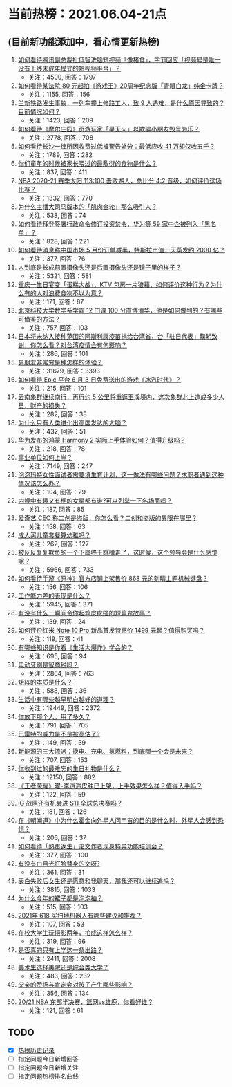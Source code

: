 # 当前热榜：2021.06.04-21点
## (目前新功能添加中，看心情更新热榜)
1. [如何看待腾讯副总裁批低智洗脑短视频「像猪食」，字节回应「视频号是唯一没有上线未成年模式的短视频平台」？](https://www.zhihu.com/question/463078309)
    * 关注：4500, 回答：1797
2. [如何看待某法院 80 元起拍《游戏王》20周年纪念版「青眼白龙」纯金卡牌？](https://www.zhihu.com/question/462784002)
    * 关注：1155, 回答：156
3. [兰新铁路发生事故，一列车撞上修路工人，致 9 人遇难，是什么原因导致的？目前情况如何？](https://www.zhihu.com/question/463074526)
    * 关注：1423, 回答：209
4. [如何看待《摩尔庄园》页游玩家「星无火」以欺骗小朋友毁号为乐？](https://www.zhihu.com/question/462737028)
    * 关注：2778, 回答：708
5. [如何看待长沙一律所因收费过低被警告处分：最低应收 41 万却仅收五千？](https://www.zhihu.com/question/462810614)
    * 关注：1789, 回答：282
6. [你们童年的时候被家长喂过的最敷衍的食物是什么？](https://www.zhihu.com/question/462844792)
    * 关注：837, 回答：411
7. [NBA 2020-21 赛季太阳 113:100 击败湖人，总比分 4:2 晋级，如何评价这场比赛？](https://www.zhihu.com/question/463061695)
    * 关注：1332, 回答：770
8. [为什么主播大司马版本的「肌肉金轮」那么吸引人？](https://www.zhihu.com/question/461688762)
    * 关注：538, 回答：74
9. [如何看待拜登签署行政命令修订投资禁令，华为等 59 家中企被列入「黑名单」？](https://www.zhihu.com/question/463048861)
    * 关注：828, 回答：221
10. [如何看待消息称中国市场 5 月份订单减半，特斯拉市值一天蒸发约 2000 亿？](https://www.zhihu.com/question/463066556)
    * 关注：377, 回答：76
11. [人到底是长成前置摄像头还是后置摄像头还是镜子里的样子？](https://www.zhihu.com/question/66063294)
    * 关注：5321, 回答：581
12. [重庆一生日宴变「蛋糕大战」，KTV 包房一片狼藉，如何评价这种行为？为什么有的人对浪费食物不以为意？](https://www.zhihu.com/question/463080691)
    * 关注：171, 回答：67
13. [北京科技大学数学系学霸 12 门课 100 分直博清华，他是如何做到的？有哪些可借鉴的方法？](https://www.zhihu.com/question/463055855)
    * 关注：757, 回答：103
14. [日本将未纳入接种范围的阿斯利康疫苗捐给台湾省，台「驻日代表」鞠躬致谢，你怎么看？对台湾疫情会有何影响？](https://www.zhihu.com/question/463127339)
    * 关注：286, 回答：101
15. [男朋友非常穷是种怎样的体验？](https://www.zhihu.com/question/26596095)
    * 关注：31679, 回答：3393
16. [如何看待 Epic 平台 6 月 3 日免费送出的游戏《冰汽时代》？](https://www.zhihu.com/question/463021141)
    * 关注：215, 回答：101
17. [云南象群继续南行，再行约 5 公里将重返玉溪境内，这次象群北上造成多少人员、财产的损失？](https://www.zhihu.com/question/463102060)
    * 关注：282, 回答：38
18. [为什么只有人类进化出高度发达的大脑？](https://www.zhihu.com/question/20323967)
    * 关注：432, 回答：51
19. [华为发布的鸿蒙 Harmony 2 实际上手体验如何？值得升级吗？](https://www.zhihu.com/question/458633364)
    * 关注：218, 回答：78
20. [事业单位如何上岸？](https://www.zhihu.com/question/345511835)
    * 关注：7149, 回答：247
21. [泡泡玛特女性面试者需要填生育计划，这一做法有哪些问题？求职者遇到这种情况该怎么办？](https://www.zhihu.com/question/463127265)
    * 关注：104, 回答：29
22. [内娱中有趣又有梗的女星都有谁?可以列举一下名场面吗？](https://www.zhihu.com/question/462892733)
    * 关注：187, 回答：85
23. [爱奇艺 CEO 称二创是盗版，你怎么看？二创和盗版的界限在哪里？](https://www.zhihu.com/question/463058796)
    * 关注：158, 回答：63
24. [成人买儿童套餐算幼稚吗？](https://www.zhihu.com/question/462819336)
    * 关注：262, 回答：127
25. [被反反复复欺负的一个下属终于跳槽走了，这时候，这个领导会是什么感觉呢？](https://www.zhihu.com/question/419717401)
    * 关注：5966, 回答：733
26. [如何看待手游《原神》官方店铺上架售价 868 元的刻晴主题机械键盘？](https://www.zhihu.com/question/462000684)
    * 关注：156, 回答：106
27. [工作能力差的表现是什么？](https://www.zhihu.com/question/272082217)
    * 关注：5945, 回答：371
28. [有没有什么一瞬间令你起鸡皮疙瘩的短篇鬼故事？](https://www.zhihu.com/question/382949359)
    * 关注：139, 回答：24
29. [如何评价红米 Note 10 Pro 新品首发特惠价 1499 元起？值得购买吗？](https://www.zhihu.com/question/461503607)
    * 关注：119, 回答：41
30. [有哪些知识是你看《生活大爆炸》学会的？](https://www.zhihu.com/question/321167011)
    * 关注：695, 回答：94
31. [电动牙刷是智商税吗？](https://www.zhihu.com/question/60799591)
    * 关注：2864, 回答：763
32. [矩阵的本质是什么？](https://www.zhihu.com/question/22047061)
    * 关注：588, 回答：36
33. [生活中有哪些越早明白越好的道理？](https://www.zhihu.com/question/392680981)
    * 关注：19449, 回答：2372
34. [你放下那个人，用了多久？](https://www.zhihu.com/question/459105986)
    * 关注：791, 回答：705
35. [巴雷特的威力是不是被高估了?](https://www.zhihu.com/question/459151235)
    * 关注：149, 回答：39
36. [新能源的三大流派：换电、充电、氢燃料，到底哪一个会是未来？](https://www.zhihu.com/question/453005871)
    * 关注：707, 回答：153
37. [你收到过的最难忘的生日礼物是什么？](https://www.zhihu.com/question/23873759)
    * 关注：12150, 回答：882
38. [《王者荣耀》曜-李逍遥皮肤已上架，上手效果怎么样？值得入手吗？](https://www.zhihu.com/question/462673267)
    * 关注：122, 回答：59
39. [iG 战队还有机会进 S11 全球总决赛吗？](https://www.zhihu.com/question/461271265)
    * 关注：181, 回答：126
40. [在《朝闻道》中为什么霍金向外星人问宇宙的目的是什么时，外星人会感到恐惧？](https://www.zhihu.com/question/307116324)
    * 关注：206, 回答：37
41. [如何看待「熟蛋返生」论文作者现身特异功能培训会？](https://www.zhihu.com/question/462984333)
    * 关注：377, 回答：100
42. [有没有白月光打脸替身的文呀?](https://www.zhihu.com/question/459071698)
    * 关注：361, 回答：31
43. [表白失败后女生还是愿意和我聊天，那我还可以继续追吗？](https://www.zhihu.com/question/367730793)
    * 关注：3815, 回答：1033
44. [为什么今年的裙子都是泡泡袖？](https://www.zhihu.com/question/397465205)
    * 关注：515, 回答：103
45. [2021年 618 买扫地机器人有哪些建议和推荐？](https://www.zhihu.com/question/460447596)
    * 关注：107, 回答：53
46. [在校大学生玩摄影两年，拍成这样怎么样？](https://www.zhihu.com/question/459627997)
    * 关注：319, 回答：96
47. [是否真的只有上学这一条出路？](https://www.zhihu.com/question/456117329)
    * 关注：2411, 回答：2008
48. [美术生选择美院还是综合类大学？](https://www.zhihu.com/question/427282366)
    * 关注：483, 回答：232
49. [父亲的赞扬与肯定会对孩子产生哪些影响？](https://www.zhihu.com/question/461189818)
    * 关注：356, 回答：134
50. [20/21 NBA 东部半决赛，篮网vs雄鹿，你看好谁？](https://www.zhihu.com/question/462705265)
    * 关注：121, 回答：61
## TODO
* [x] [热榜历史记录](hot_history/AllHot.md)
* [ ] 指定问题今日新增回答
* [ ] 指定问题今日新增关注
* [ ] 指定问题热榜排名曲线
